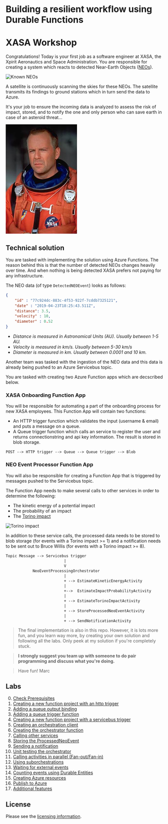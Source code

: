 # Building a resilient workflow using Durable Functions

# XASA Workshop

Congratulations! Today is your first job as a software engineer at XASA, the Xpirit Aeronautics and Space Administration. You are responsible for creating a system which reacts to detected Near-Earth Objects ([NEOs](https://cneos.jpl.nasa.gov/about/basics.html)).

![Known NEOs](https://upload.wikimedia.org/wikipedia/commons/thumb/c/ce/Asteroids-KnownNearEarthObjects-Animation-UpTo20180101.gif/640px-Asteroids-KnownNearEarthObjects-Animation-UpTo20180101.gif)

A satellite is continuously scanning the skies for these NEOs. The satellite transmits its findings to ground stations which in turn send the data to Azure.

It's your job to ensure the incoming data is analyzed to assess the risk of impact, stored, and to notify the one and only person who can save earth in case of an asteroid threat...

![Bruce Willis, who will save us all!](img/bruce_willis.jpg)


## Technical solution

You are tasked with implementing the solution using Azure Functions. The reason behind this is that the number of detected NEOs changes heavily over time. And when nothing is being detected XASA prefers not paying for any infrastructure.

The NEO data (of type `DetectedNEOEvent`) looks as follows:

```json
{
    "id" : "77c924dc-883c-4f53-922f-7cddb7325121",
    "date" : "2019-04-23T18:25:43.511Z",
    "distance": 3.5,
    "velocity" : 10,
    "diameter" : 0.52
}
```

- *Distance is measured in Astronomical Units (AU). Usually between 1-5 AU.*
- *Velocity is measured in km/s. Usually between 5-30 km/s*
- *Diameter is measured in km. Usually between 0.0001 and 10 km.*

Another team was tasked with the ingestion of the NEO data and this data is already being pushed to an Azure Servicebus topic.

You are tasked with creating two Azure Function apps which are decscribed below.

### XASA Onboarding Function App

You will be responsible for automating a part of the onboarding process for new XASA employees. This Function App will contain two functions:

- An HTTP trigger function which validates the input (username & email) and puts a message on a queue.
- A Queue trigger function which calls an service to register the user and returns connectionstring and api key information. The result is stored in blob storage.

```
POST --> HTTP trigger --> Queue --> Queue trigger --> Blob
```
### NEO Event Processor Function App

You will also be responsible for creating a Function App that is triggered by messages pushed to the Servicebus topic.

The Function App needs to make several calls to other services in order to determine the following:

- The kinetic energy of a potential impact
- The probability of an impact
- The [Torino impact](https://cneos.jpl.nasa.gov/sentry/torino_scale.html)

![Torino impact](https://upload.wikimedia.org/wikipedia/commons/thumb/8/8a/Torino_scale.svg/320px-Torino_scale.svg.png)

In addition to these service calls, the processed data needs to be stored to blob storage (for events with a Torino impact >= 1) and a notification needs to be sent out to Bruce Willis (for events with a Torino impact >= 8).


```
Topic Message --> Servicebus trigger
                          |
                          V
            NeoEventProcessingOrchestrator
                          |
                          + --> EstimateKineticEnergyActivity
                          |
                          +-->  EstimateImpactProbabilityActivity
                          |
                          + --> EstimateTorinoImpactActivity
                          |
                          + --> StoreProcessedNeoEventActivity
                          |
                          + --> SendNotificationActivity
```

> The final implementation is also in this repo. However, it is lots more fun, and you learn way more, by creating your own solution and following all the labs. Only peek at my solution if you're completely stuck.

>**I strongly suggest you team up with someone to do pair programming and discuss what you're doing.**

> Have fun! Marc

## Labs

0. [Check Prerequisites](labs/00_prerequisites.md)
1. [Creating a new function project with an http trigger](labs/01_creating_a_function_project.md)
2. [Adding a queue output binding](labs/02_adding_a_queue_binding.md)
3. [Adding a queue trigger function](labs/03_create_queuetrigger_function.md)
4. [Creating a new function project with a servicebus trigger](labs/04_adding_servicebus_trigger.md)
5. [Creating an orchestration client](labs/05_create_orchestration_client.md)
6. [Creating the orchestrator function](labs/06_create_orchestrator_function.md)
7. [Calling other services](labs/07_create_activity_functions_services.md)
8. [Storing the ProcessedNeoEvent](labs/08_create_activity_function_storage.md)
9. [Sending a notification](labs/09_send_notification.md)
10. [Unit testing the orchestrator](labs/10_unit_testing.md)
11. [Calling activities in parallel (Fan-out/Fan-in)](labs/11_fan-out-in.md)
12. [Using suborchestrations](labs/12_suborchestrations.md)
13. [Waiting for external events](labs/13_external_events.md)
14. [Counting events using Durable Entities](labs/14_durable_entities.md)
15. [Creating Azure resources](labs/15_create_azure_resources.md)
16. [Publish to Azure](labs/16_publish_to_azure.md)
17. [Additional features](labs/17_additional_features.md)

## License

Please see the [licensing information](LICENSE.md).
